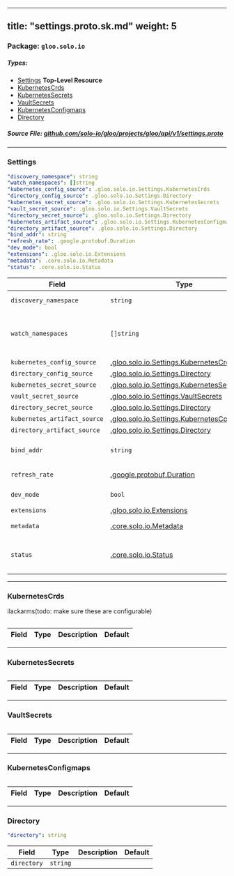 
---
title: "settings.proto.sk.md"
weight: 5
---

<!-- Code generated by solo-kit. DO NOT EDIT. -->


### Package: `gloo.solo.io` 
##### Types:


- [Settings](#Settings) **Top-Level Resource**
- [KubernetesCrds](#KubernetesCrds)
- [KubernetesSecrets](#KubernetesSecrets)
- [VaultSecrets](#VaultSecrets)
- [KubernetesConfigmaps](#KubernetesConfigmaps)
- [Directory](#Directory)
  



##### Source File: [github.com/solo-io/gloo/projects/gloo/api/v1/settings.proto](https://github.com/solo-io/gloo/blob/master/projects/gloo/api/v1/settings.proto)





---
### <a name="Settings">Settings</a>

 


```yaml
"discovery_namespace": string
"watch_namespaces": []string
"kubernetes_config_source": .gloo.solo.io.Settings.KubernetesCrds
"directory_config_source": .gloo.solo.io.Settings.Directory
"kubernetes_secret_source": .gloo.solo.io.Settings.KubernetesSecrets
"vault_secret_source": .gloo.solo.io.Settings.VaultSecrets
"directory_secret_source": .gloo.solo.io.Settings.Directory
"kubernetes_artifact_source": .gloo.solo.io.Settings.KubernetesConfigmaps
"directory_artifact_source": .gloo.solo.io.Settings.Directory
"bind_addr": string
"refresh_rate": .google.protobuf.Duration
"dev_mode": bool
"extensions": .gloo.solo.io.Extensions
"metadata": .core.solo.io.Metadata
"status": .core.solo.io.Status

```

| Field | Type | Description | Default |
| ----- | ---- | ----------- |----------- | 
| `discovery_namespace` | `string` | namespace to write discovered data |  |
| `watch_namespaces` | `[]string` | namespaces to watch for user config as well as services TODO(ilackarms): split out watch_namespaces and service_discovery_namespaces... |  |
| `kubernetes_config_source` | [.gloo.solo.io.Settings.KubernetesCrds](../settings.proto.sk#KubernetesCrds) |  |  |
| `directory_config_source` | [.gloo.solo.io.Settings.Directory](../settings.proto.sk#Directory) |  |  |
| `kubernetes_secret_source` | [.gloo.solo.io.Settings.KubernetesSecrets](../settings.proto.sk#KubernetesSecrets) |  |  |
| `vault_secret_source` | [.gloo.solo.io.Settings.VaultSecrets](../settings.proto.sk#VaultSecrets) |  |  |
| `directory_secret_source` | [.gloo.solo.io.Settings.Directory](../settings.proto.sk#Directory) |  |  |
| `kubernetes_artifact_source` | [.gloo.solo.io.Settings.KubernetesConfigmaps](../settings.proto.sk#KubernetesConfigmaps) |  |  |
| `directory_artifact_source` | [.gloo.solo.io.Settings.Directory](../settings.proto.sk#Directory) |  |  |
| `bind_addr` | `string` | where the gloo xds server should bind (should not need configuration by user) |  |
| `refresh_rate` | [.google.protobuf.Duration](https://developers.google.com/protocol-buffers/docs/reference/csharp/class/google/protobuf/well-known-types/duration) | how frequently to resync watches, etc |  |
| `dev_mode` | `bool` | enable serving debug data on port 9090 |  |
| `extensions` | [.gloo.solo.io.Extensions](../extensions.proto.sk#Extensions) | Settings for extensions |  |
| `metadata` | [.core.solo.io.Metadata](../../../../../../solo-kit/api/v1/metadata.proto.sk#Metadata) | Metadata contains the object metadata for this resource |  |
| `status` | [.core.solo.io.Status](../../../../../../solo-kit/api/v1/status.proto.sk#Status) | Status indicates the validation status of this resource. Status is read-only by clients, and set by gloo during validation |  |




---
### <a name="KubernetesCrds">KubernetesCrds</a>

 
ilackarms(todo: make sure these are configurable)

```yaml

```

| Field | Type | Description | Default |
| ----- | ---- | ----------- |----------- | 




---
### <a name="KubernetesSecrets">KubernetesSecrets</a>



```yaml

```

| Field | Type | Description | Default |
| ----- | ---- | ----------- |----------- | 




---
### <a name="VaultSecrets">VaultSecrets</a>



```yaml

```

| Field | Type | Description | Default |
| ----- | ---- | ----------- |----------- | 




---
### <a name="KubernetesConfigmaps">KubernetesConfigmaps</a>



```yaml

```

| Field | Type | Description | Default |
| ----- | ---- | ----------- |----------- | 




---
### <a name="Directory">Directory</a>



```yaml
"directory": string

```

| Field | Type | Description | Default |
| ----- | ---- | ----------- |----------- | 
| `directory` | `string` |  |  |





<!-- Start of HubSpot Embed Code -->
<script type="text/javascript" id="hs-script-loader" async defer src="//js.hs-scripts.com/5130874.js"></script>
<!-- End of HubSpot Embed Code -->
